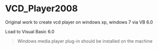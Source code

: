 # VCD_Player2008
Original work to create vcd player on windows xp, windows 7 via VB 6.0

Load to Visual Basic 6.0
>Windows media player plug-in should be installed on the machine
